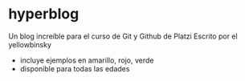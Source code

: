 # hyperblog
Un blog increíble para el curso de Git y Github de Platzi
Escrito por el yellowbinsky

* incluye ejemplos en amarillo, rojo, verde
* disponible para todas las edades
